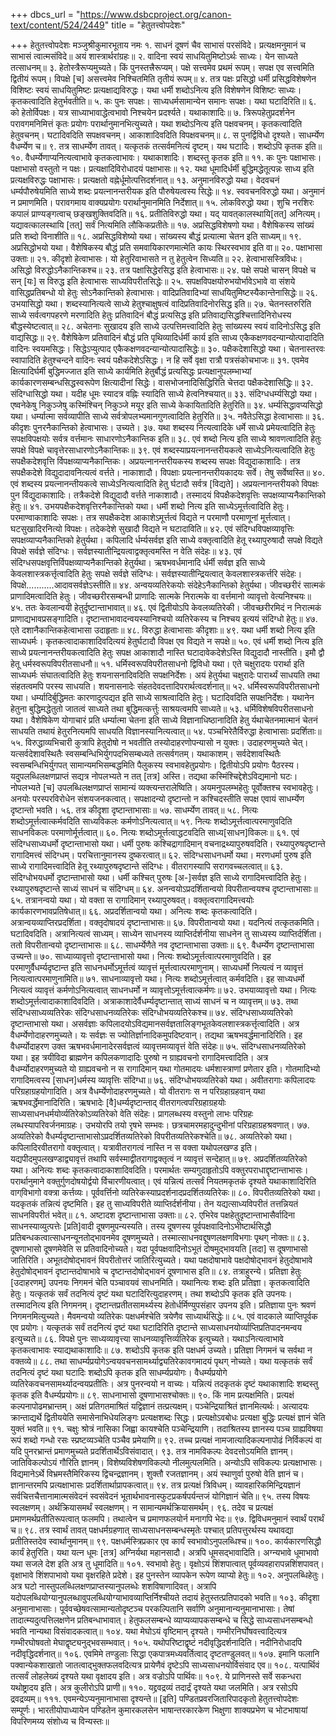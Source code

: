 +++
dbcs_url = "https://www.dsbcproject.org/canon-text/content/524/2449"
title = "हेतुतत्त्वोपदेशः"

+++
हेतुतत्त्वोपदेशः
मञ्जुश्रीकुमारभूताय नमः
१. साधनं दूषणं चैव साभासं परसंविदे। 
प्रत्यक्षमनुमानं च साभासं त्वात्मसंविदे॥
अयं शास्त्रार्थरांग्रहः॥
२. वादिना स्वयं साधयितुमिष्टोऽर्थः साध्यः। येन साध्यते तत्साधनम्॥
३. हेतोस्त्रैरूप्यमुच्यते। किं पुनस्तत्त्रैरूप्यम्। पक्षे सत्त्वमेव प्रथमं रूपम्। सपक्ष एव सत्त्वमिति द्वितीयं रूपम्। विपक्षे [च] असत्त्वमेव निश्चितमिति तृतीयं रूपम्॥
४. तत्र पक्षः प्रसिद्धो धर्मी प्रसिद्धविशेषणेन विशिष्टः स्वयं साधयितुमिष्टः प्रत्यक्षाद्यविरुद्धः। यथा धर्मी शब्दोऽनित्य इति विशेषणेन विशिष्टः साध्यः। कृतकत्वादिति हेतुर्भवतीति॥
५. कः पुनः सपक्षः। साध्यधर्मसामान्येन समानः सपक्षः। यथा घटादिरिति॥
६. को हेतोर्विपक्षः। यत्र साध्याभावाद्धेत्वभावो निश्चयेन प्रदर्श्यते। यथाकाशादिः॥
७. त्रिरूपहेतुप्रदर्शनेन परावगमनिमित्तं कृतः प्रयोगः परार्थानुमानभित्युच्यते। यथा शब्दोऽनित्य इति पक्षवचनम्। कृतकत्वादिति हेतुवचनम्। घटादिवदिति सपक्षवचनम्। आकाशादिवदिति विपक्षवचनम्॥
८. स पुनर्द्विविधो दृश्यते। साधर्म्येण वैधर्म्येण च॥
९. तत्र साधर्म्येण तावत्। यत्कृतकं तत्सर्वमनित्यं दृष्टम्। यथ घटादिः। शब्दोऽपि कृतक इति॥
१०. वैधर्म्येणाप्यनित्यत्वाभावे कृतकत्वाभावः। यथाकाशादिः। शब्दस्तु कृतक इति॥
११. कः पुनः पक्षाभासः। पक्षाभासो वस्तुतो न पक्षः। प्रत्यक्षादिविरोधादयं पक्षाभासः॥
१२. यथा धूमादिर्धर्मी बुद्धिमद्धेतूत्पन्नः साध्य इति प्रत्यक्षविरुद्धः पक्षाभासः। प्रत्यक्षतो वह्नेर्धूमोत्पत्तिदर्शनात्॥
१३. अनुमानविरुद्धो यथा। वेदवचनं धर्म्यपौरुषेयमिति साध्ये शब्दः प्रयत्नानन्तरीयक इति पौरुषेयत्वस्य सिद्धेः॥
१४. स्ववचनविरुद्धो यथा। अनुमानं न प्रमाणमिति। परावगमाय वाक्यप्रयोगः परार्थानुमानमिति निर्देशात्॥
१५. लोकविरुद्धो यथा। शुचि नरशिरः कपालं प्राण्यङ्गत्वाच् छङ्खशुक्तिवदिति॥
१६. प्रतीतिविरुद्धो यथा। यद् यावत्‌कालस्थायि[तत्] अनित्यम्। यद्यावत्कालस्थायि [तत्] सर्वं नित्यमिति लौकिकप्रतीतेः॥
१७. अप्रसिद्धविशेषणो यथा। वैशेषिकस्य सांख्यं प्रति शब्दो विनाशीति॥
१८. अप्रसिद्धविशेष्यो यथा। सांख्यस्य बौद्धं प्रत्यात्मा चेतन इति साध्यम्॥
१९. अप्रसिद्धोभयो यथा। वैशेषिकस्य बौद्धं प्रति समवायिकारणमात्मेति कायः स्थिरस्वभाव इति वा॥
२०. पक्षाभासा उक्ताः॥
२१. कीदृशो हेत्वाभासः। यो हेतुरिवाभासते न तु हेतुत्वेन सिध्यति॥
२२. हेत्वाभासस्त्रिविधः। असिद्धो विरुद्धोऽनैकान्तिकश्च॥
२३. तत्र पक्षासिद्धेरसिद्ध इति हेत्वाभासः॥
२४. पक्षे सपक्षे चासन् विपक्षे च सन् [यः] स विरुद्ध इति हेत्वाभासः साध्यविपरीतसिद्धेः॥
२५. सपक्षविपक्षयोरुभयोर्भावेऽभावे वा संशये वासिद्धप्रतिबन्धो यो हेतुः सोऽनैकान्तिको हेत्वाभासः। वादिप्रतिवादिभ्यां साधयितुमिष्टस्यैकान्तेनासिद्धेः॥
२६. उभयासिद्धो यथा। शब्दस्यानित्यत्वे साध्ये हेतुश्चाक्षुषत्वं वादिप्रतिवादिनोरसिद्ध इति॥
२७. चेतनस्तरुरिति साध्ये सर्वत्वगपहरणे मरणादिति हेतुः प्रतिवादिनं बौद्धं प्रत्यसिद्ध इति प्रतिवाद्यसिद्धश्चित्तादिनिरोधस्य बौद्धस्येष्टत्वात्॥
२८. अचेतनाः सुखादय इति साध्ये उत्पत्तिमत्त्वादिति हेतुः सांख्यस्य स्वयं वादिनोऽसिद्ध इति वाद्यसिद्धः॥
२९. वैशेषिकेण प्रतिवादिनं बौद्धं प्रति पृथिव्यादिर्धर्मी कार्य इति साध्य एकैकक्षणवदन्यान्योत्पादादिति वादिनः स्वयमसिद्धः। सिद्धेऽप्युत्पाद एकैकक्षणवदन्यान्योत्पादासिद्धेः॥
३०. पक्षैकदेशासिद्धो यथा। चेतनास्तरवः स्वापादिति हेतुश्चन्दने वादिनः स्वयं पक्षैकदेशेऽसिद्धः। न हि सर्वे वृक्षा रात्रौ पत्रसंकोचभाजः॥
३१. एवमेव क्षित्यादिर्घर्मी बुद्धिमज्जात इति साध्ये कार्यमिति हेतुर्बौद्धं प्रत्यसिद्धः प्रत्यक्षानुपलम्भाभ्यां कार्यकारणसम्बन्धसिद्धस्वरूपेण क्षित्यादीनां सिद्धेः। वासभोजनादिसिद्धिरिति चेत्तदा पक्षैकदेशासिद्धिः॥
३२. संदिग्धासिद्धो यथा। यदीह धूमः स्यादत्र वह्निः स्यादिति साध्ये हेत्वनिश्चयात्॥
३३. संदिग्धधर्म्यसिद्धो यथा। एष्वनेकेषु निकुञ्जेषु कस्मिंश्चिन् निकुञ्जे मयूर इति साध्ये केकायितादिति हेतुरिति॥
३४. धर्म्यसिद्धावप्यसिद्धो यथा। धर्म्यात्मा सर्वव्यापीति साध्ये सर्वत्रोपलभ्यमानगुणत्वादिति हेतुरिति॥
३५. नवैतेऽसिद्धा हेत्वाभासाः॥
३६. कीदृशः पुनरनैकान्तिको हेत्वाभासः। उच्यते।
३७. यथा शब्दस्य नित्यत्वादिके धर्मे साध्ये प्रमेयत्वादिति हेतुः सपक्षविपक्षयोः सर्वत्र वर्त्तमानः साधारणोऽनैकान्तिक इति॥
३८. एवं शब्दो नित्य इति साध्ये श्रावणत्वादिति हेतुः सपक्षे विपक्षे चावृत्तेरसाधारणोऽनैकान्तिकः॥
३९. एवं शब्दस्याप्रयत्नानन्तरीयकत्वे साध्येऽनित्यत्वादिति हेतुः सपक्षैकदेशवृत्ति र्विपक्षव्याप्यनैकान्तिकः। अप्रयत्नानन्तरीयकस्य शब्दस्य सपक्षः विद्युदाकाशादिः। तत्र सपक्षैकदेशे विद्युदादावनित्यत्वं वर्त्तते। नाकाशादौ। विपक्षाः प्रयत्नानन्तरीयकादयः सर्वे। तेषु सर्वेष्वस्ति॥
४०. एवं शब्दस्य प्रयत्नानन्तीयकत्वे साध्येऽनित्यत्वादिति हेतु र्घटादौ सर्वत्र [विद्यते]। अप्रयत्नानन्तरीयको विपक्षः पुन र्विद्युदाकाशादिः। तत्रैकदेशे विद्युदादौ वर्त्तते नाकाशादौ। तस्मादयं विपक्षैकदेशवृत्तिः सपक्षव्याप्यनैकान्तिको हेतुः॥
४१. उभयपक्षैकदेशवृत्तिरनैकान्तिको यथा। धर्मी शब्दो नित्य इति साध्येऽमूर्त्तत्वादिति हेतुः। परमाण्वाकाशादिः सपक्षः। तत्र सपक्षैकदेश आकाशेऽमूर्त्तत्वं विद्यते न परमाणौ परमाणूनां मूर्त्तत्वात्। घटसुखादिरनित्यो विपक्षः। तदेकदेशे सुखादौ विद्यते न घटादाविति॥
४२. एवं संदिग्धविपक्षव्यावृत्तिः सपक्षव्याप्यनैकान्तिको हेतुर्यथा। कपिलादि र्धर्म्यसर्वज्ञ इति साध्ये वक्तृत्वादिति हेतू रथ्यापुरुषादौ सपक्षे विद्यते विपक्षे सर्वज्ञे संदिग्धः। सर्वज्ञस्यातीन्द्रियत्वाद्वक्तृत्वमस्ति न वेति संदेहः॥
४३. एवं संदिग्धसपक्षवृत्तिर्विपक्षव्याप्यनैकान्तिको हेतुर्यथा। ऋषभवर्धमानादि र्धर्मी सर्वज्ञ इति साध्ये केवलशास्त्रकर्त्तृत्वादिति हेतुः सपक्षे सर्वज्ञे संदिग्धः। सर्वज्ञस्यातीन्द्रियत्वात् केवलशास्त्रकर्त्तरि संदेहः। विपक्षे...........आदावसर्वज्ञेऽस्तीति॥
४४. अन्वयव्यतिरेकयोः संदेहेऽनैकान्तिको हेतुर्यथा। जीवच्छरीरं सात्मकं प्राणादिमत्वादिति हेतुः। जीवच्छरीरसम्बन्धी प्राणादिः सात्मके निरात्मके वा वर्त्तमानो व्यावृत्तो वेत्यनिश्चयः॥
४५. ततः केवलान्वयी हेतुर्दृष्टान्ताभावात्॥
४६. एवं द्वितीयोऽपि केवलव्यतिरेकी। जीवच्छरीरमिदं न निरात्मकं प्राणाद्यभावप्रसङ्गादिति। दृष्टान्ताभावादन्वयस्यानिश्चयो व्यतिरेकस्य च निश्चय इत्ययं संदिग्धो हेतुः॥
४७. एते दशानैकान्तिकहेत्वाभासा उदाहृताः॥
४८. विरुद्धा हेत्वाभासाः कीदृशाः॥
४९. यथा धर्मी शब्दो नित्य इति साध्यधर्मः। कृतकत्वादाकाशादिवदित्ययं हेतुर्घटादौ विपक्ष एव विद्यते न सपक्षे॥
५०. एवं धर्मी शब्दो नित्य इति साध्ये प्रयत्नानन्तरीयकत्वादिति हेतुः सपक्ष आकाशादौ नास्ति घटादावेकदेशेऽस्ति विद्युदादौ नास्तीति। इमौ द्वौ हेतू धर्मस्वरूपविपरीतसाधनौ॥
५१. धर्मिस्वरूपविपरीतसाधनो द्विविधो यथा। एते चक्षुरादयः परार्था इति साध्यधर्मः संघातत्वादिति हेतुः शयनासनादिवदिति सपक्षनिर्देशः। अयं हेतुर्यथा चक्षुरादेः पारार्थ्यं साधयति तथा संहतत्वमपि परस्य साधयति। शयनासनादेः संहतदेवदत्तादिपरार्थत्वदर्शनात्॥
५२. धर्मिस्वरूपविपरीतसाधनो यथा। धर्म्यादिर्बुद्धिमतः कारणादुत्पद्यत इति साध्ये साश्रत्वादिति हेतुः। घटादिवदिति सपक्षनिर्देशः। यथानेन हेतुना बुद्धिमद्धेतुतो जातत्वं साध्यते तथा बुद्धिमत्कर्त्तुः साश्रयत्वमपि साध्यते॥
५३. धर्मिविशेषविपरीतसाधनो यथा। वैशेषिकेण योगाचारं प्रति धर्म्यात्मा चेतना इति साध्ये विज्ञानाधिष्ठानादिति हेतु र्यथाचेतनमात्मानं चेतनं साधयति तथायं हेतुरनित्यमपि साधयति विज्ञानस्यानित्यत्वात्॥
५४. पञ्चभिरेतैर्विरुद्धा हेत्वाभासाः प्रदर्शिताः॥
५५. विरुद्धाव्यभिचारी कुत्रापि हेतुदोषो न भवतीति तस्योदाहरणोपन्यासो न युक्तः। उदाहरणमुच्यते चेत्। यत्सर्वदेशावस्थितैः स्वसम्बन्धिभिर्युगपदभिसम्बध्यते तत्सर्वगतम्। यथाकाशम्। सर्वदेशावस्थितैः स्वसम्बन्धिभिर्युगपत् सामान्यमभिसम्बद्धमिति पैलुकस्य स्वभावहेतुप्रयोगः। द्वितीयोऽपि प्रयोगः पैठरस्य। यदुपलब्धिलक्षणप्राप्तं सद्यत्र नोपलभ्यते न तत् [तत्र] अस्ति। तद्यथा कस्मिंश्चिद्देशेऽविद्यमानो घटः। नोपलभ्यते [च] उपलब्धिलक्षणप्राप्तं सामान्यं व्यक्त्यन्तरालेष्विति। अयमनुपलम्भहेतुः पूर्वोक्तश्च स्वभावहेतुः। अनयोः परस्परविरोधेन संशयजनकत्वात्। सपक्षादन्यो दृष्टान्तो न कश्चिदस्तीति सपक्ष एवायं साधर्म्येण दृष्टान्तो भवति।
५६. तत्र कीदृशा दृष्टान्ताभासाः॥
५७. साधर्म्येण तावत्॥
५८. नित्यः शब्दोऽमूर्त्तत्वात्कर्मवदिति साध्यविकलः कर्मणोऽनित्यत्वात्॥
५९. नित्यः शब्दोऽमूर्त्तत्वात्परमाणुवदिति साधनविकलः परमाणोर्मूर्त्तत्वात्॥
६०. नित्यः शब्दोऽमूर्त्तत्वाद्धटवदिति साध्य[साधन]विकलः॥
६१. एवं संदिग्धसाध्यधर्मो दृष्टान्ताभासो यथा। धर्मी पुरुषः कश्चिद्रागादिमान् वचनाद्रथ्यापुरुषवदिति। रथ्यापुरुषदृष्टान्ते रागादिमत्त्वं संदिग्धम्। परचित्तानुमानस्य दुष्करत्वात्॥
६२. संदिग्धसाधनधर्मो यथा। मरणधर्मा पुरुष इति साध्ये रागादिमत्त्वादिति हेतू रथ्यापुरुषदृष्टान्ते संदिग्धः। वीतरागस्यापि सरागवच्चलत्वात्॥
६३. संदिग्धोभयधर्मो दृष्टान्ताभासो यथा। धर्मी कश्चित् पुरुषः [अ-]सर्वज्ञ इति साध्ये रागादिमत्त्वादिति हेतुः। रथ्यापुरुषदृष्टान्ते साध्यं साधनं च संदिग्धम्॥
६४. अनन्वयोऽप्रदर्शितान्वयो विपरीतान्वयश्च दृष्टान्ताभासाः॥
६५. तत्रानन्वयो यथा। यो वक्ता स रागादिमान् रथ्यापुरुषवत्। वक्तृत्वरागादिमत्त्वयोः कार्यकारणभावप्रतिषेधात्॥
६६. अप्रदर्शितान्वयो यथा। अनित्यः शब्दः कृतकत्वादिति। अत्रान्वयव्याप्तिरप्रदर्शिता। वक्तृदोषादयं दृष्टान्ताभासः॥
६७. विपरीतान्वयो यथा। यदनित्यं तत्कृतकमिति। घटादिवदिति। अत्रानित्यत्वं साध्यम्। साध्येन साधनस्य व्याप्तिर्दर्शनीया साधनेन तु साध्यस्य व्याप्तिर्दर्शिता। ततो विपरीतान्वयो दृष्टान्ताभासः॥
६८. साधर्म्येणैते नव दृष्टान्ताभासा  उक्ताः॥
६९. वैधर्म्येण दृष्टान्ताभासा उच्यन्ते॥
७०. साध्याव्यावृत्तो दृष्टान्ताभासो यथा। नित्यः शब्दोऽमूर्त्तत्वात्परमाणुवदिति। इह परमाणुर्वैधर्म्यदृष्टान्त इति साधनधर्मोऽमूर्त्तत्वं व्यावृत्तं मूर्त्तत्वात्परमाणुनाम्। साध्यधर्मो नित्यत्वं न व्यावृत्तं नित्यत्वात्परमाणुनामिति॥
७१. साधनाव्यावृत्तो यथा। नित्यः शब्दोऽमूर्त्तत्वात् कर्मवदिति। इह साध्यधर्मो नित्यत्वं व्यावृत्तं कर्मणोऽनित्यत्वात् साधनधर्मो न व्यावृत्तोऽमूर्त्तत्वात्कर्मणः॥
७२. उभयाव्यावृत्तो यथा। नित्यः शब्दोऽमूर्त्तत्वादाकाशादिवदिति। अत्राकाशादेर्वैधर्म्यदृष्टान्तात् साध्यं साधनं च न व्यावृत्तम्॥
७३. तथा संदिग्धसाध्यव्यतिरेकः संदिग्धसाधनव्यतिरेकः संदिग्धोभयव्यतिरेकश्च॥
७४. संदिग्धसाध्यव्यतिरेको दृष्टान्ताभासो यथा। असर्वज्ञाः कपिलादयोऽविद्यमानसर्वज्ञतालिङ्गभूतकेवलशास्त्रकर्त्तृत्वादिति। अत्र वैधर्म्येणोदाहरणमुच्यते। यः सर्वज्ञः स ज्योतिर्ज्ञानादिकमुपदिष्टवान्। तद्यथा ऋषभवर्द्धमानादिरिति। इह वैधर्म्योदाहरण उक्त ऋषभवर्धमानादेरसर्वज्ञत्वं व्यावृत्तमव्यावृत्तं वेति संदेहः॥
७५. संदिग्धसाधनव्यतिरेको यथा। इह त्रयीविदा ब्राह्मणेन कपिलकणादादिः पुरुषो न ग्राह्यवचनो रागादिमत्त्वादिति। अत्र वैधर्म्योदाहरणमुच्यते यो ग्राह्यवचनो न स रागादिमान् यथा गोतमादयः धर्मशास्त्राणां प्रणेतार इति। गोतमादिभ्यो रागादिमत्वस्य [साधन]धर्मस्य व्यावृत्तिः संदिग्धा॥
७६. संदिग्धोभयव्यतिरेको यथा। अवीतरागाः कपिलादयः परिग्रहाग्रहयोगादिति। अत्र वैधर्म्येणोदाहरणमुच्यते। यो वीतरागः स न परिग्रहाग्रहवान् यथा ऋषभवर्द्धेमानादिरिति। ऋषभादेः [वै]धर्म्यदृष्टान्ताद् वीतरागत्वपरिग्रहाग्रहयोः साध्यसाधनधर्मयोर्व्यतिरेकोऽव्यतिरेको वेति संदेहः। प्रागलब्धस्य वस्तुनो लाभः परिग्रहः लब्धस्यापरिवर्जनमाग्रहः। उभयोरपि तयो रृषभे सम्भवः। छत्रचामरमहादुन्दुभीनां परिग्रहाग्रहश्रवणात्।
७७. अव्यतिरेको वैधर्म्यदृष्टान्ताभासोऽप्रदर्शितव्यतिरेको विपरीतव्यतिरेकश्चेति॥
७८. अव्यतिरेको यथा। कपिलादिरवीतरागो वक्तृत्वात्। यत्रावीतरागत्वं नास्ति न स वक्ता यथोपलखण्ड इति। यद्यपीदमुपलखण्डाद्व्यावृत्तं तथापि सर्वस्माद्वीतरागाद्वक्तृत्वं न व्यावृत्तं सन्देहात्॥
७९. अप्रदर्शितव्यतिरेको यथा। अनित्यः शब्दः कृतकत्वादाकाशादिवदिति। परमार्थतः सम्यगुदाहृतोऽपि वक्तुरपराधाद्दृष्टान्ताभासः। परार्थानुमाने वक्तुर्गुणदोषयोर्द्वयो र्विचारणीयत्वात्। एवं यन्नित्यं तत्सर्वं नियतमकृतकं दृश्यते यथाकाशादिरिति वाग्‌‍विभागो वक्त्रा कर्त्तव्यः। पूर्ववर्त्तिनो व्यतिरेकस्याप्रदर्शनादप्रदर्शितव्यतिरेकः॥
८०. विपरीतव्यतिरेको यथा। यदकृतकं तन्नित्यं दृष्टमिति। इह तु साध्यविपरीते व्याप्तिर्दर्शनीया। तेन यद्यत्साध्यविपरीतं तत्तन्नियतं साधनविपरीतं भवेत्॥
८१. अष्टादश दृष्टान्ताभासा उक्ताः॥
८२. एभिरेव पक्षहेतुदृष्टान्ताभासैर्वादिना साधनस्याव्युत्पत्तेः [प्रति]वादी दूषणमुपन्यस्यति। तस्य दूषणस्य पूर्वपक्षवादिनोऽभीष्टार्थसिद्धौ प्रतिबन्धकत्वात्साधनन्यूनतोद्भावनमेव दूषणमुच्यते। तस्मात्साधनवद्दूषणलक्षणविभगाः पृथग् नोक्तः॥
८३. दूषणाभासो दूषणमेवेति स प्रतिवादिनोच्यते। यदा पूर्वपक्षवादिनोऽभूतं दोषमुद्भावयति [तदा] स दूषणाभासो जातिरिति। अभूतदोषोद्भावनं विपरीतोत्तरं जातिरित्युच्यते। यथा पक्षदोषाभावे पक्षदोषोद्भावनं हेतुदोषाभावे हेतुदोषोद्भावनं दृष्टान्तदोषाभावे च दृष्टान्तदोषोद्भावनं दूषणाभास इति॥
८४. तत्राहुरन्ये। प्रतिज्ञा हेतुः [उदाहरणम्] उपनयः निगमनं चेति पञ्चावयवं साधनमिति। यथानित्यः शब्दः इति प्रतिज्ञा। कृतकत्वादिति हेतुः। यत्कृतकं सर्वं तदनित्यं दृष्टं यथा घटादिरित्युदाहरणम्। तथा शब्दोऽपि कृतक इति उपनयः। तस्मादनित्य इति निगमनम्। दृष्टान्तप्रतीतसामर्थ्यस्य हेतोर्धर्मिण्युपसंहार उपनय इति। प्रतिज्ञाया पुनः श्रवणं निगमनमित्युच्यते। मैवमन्वयो व्यतिरेकः पक्षधर्मश्चेति त्रयेणैव साध्यार्थसिद्धेः॥
८५. एवं वादकाले व्याप्तिपूर्वक एव प्रयोगः। यत्कृतकं सर्वं तदनित्यं दृष्टं यथा घटादिरिति दृष्टान्ते साध्यसाधनयोर्व्याप्तिप्रतिपादनमन्वय इत्युच्यते॥
८६. विपक्षे पुनः साध्यव्यावृत्त्या साधनव्यावृत्तिर्व्यतिरेक इत्युच्यते। यथाऽनित्यत्वाभावे कृतकत्वाभावः स्याद्यथाकाशादिः॥
८७. शब्दोऽपि कृतक इति पक्षधर्म उच्यते। प्रतिज्ञा निगमनं च सर्वथा न वक्तव्ये॥
८८. तथा साधर्म्यप्रयोगेऽन्वयवचनसामर्थ्याद्व्यतिरेकावगमादयं पृथग् नोच्यते। यथा यत्कृतकं सर्वं तदनित्यं दृष्टं यथा घटादिः शब्दोऽपि कृतक इति साधर्म्यप्रयोगः। वैधर्म्यप्रयोगे व्यतिरेकवचनसामर्थ्यादन्वयप्रतीतिः। अत्र पुनरन्वयो न वाच्यः। यन्नित्यं तदकृतकं दृष्टं यथाकाशादिः शब्दस्तु कृतक इति वैधर्म्यप्रयोगः॥
८९. साधनाभासो दूषणाभासश्चोक्तः॥
९०. किं नाम प्रत्यक्षमिति। प्रत्यक्षं कल्पनापोढमभ्रान्तम्। अक्षं प्रतिगतमाश्रितं यद्विज्ञानं तत्प्रत्यक्षम्। पञ्चेन्द्रियाश्रितं ज्ञानमित्यर्थः। अत्यादयः क्रान्ताद्यर्थे द्वितीययेति समासेनाभिधेयलिङ्गः प्रत्यक्षशब्दः सिद्धः। प्रत्यक्षोऽवबोधः प्रत्यक्षा बुद्धिः प्रत्यक्षं ज्ञानं चेति युक्तं भवति॥
९१. चक्षुः श्रोत्रं नासिका जिह्वा कायश्चेति पञ्चेन्द्रियाणि। तदाश्रितस्य ज्ञानस्य पञ्च ग्राह्यविषया रूपं शब्दो गन्धो रसः स्प्रष्टव्यञ्चेति पञ्चैव प्रमेयाणि॥
९२. तच्च प्रत्यक्षं नामजात्यादिकल्पनापोढं निर्विकल्पं वा यदि पुनरभ्रान्तं प्रमाणमुच्यते प्रदर्शितार्थेऽविसंवादात्।
९३. तत्र नामविकल्पः देवदत्तोऽयमिति ज्ञानम्। जातिविकल्पोऽयं गौरिति ज्ञानम्। विशेष्यविशेषणविकल्पो नीलमुत्पलमिति। अन्योऽपि सविकल्पः प्रत्यक्षाभासः। विद्यमानेऽर्थे विभ्रमस्तैमिरिकस्य द्विचन्द्रज्ञानम्। शुक्तौ रजतज्ञानम्। अयं स्थाणुर्वा पुरुषो वेति ज्ञानं च। ज्ञानान्तरमपि प्रत्यक्षाभासः प्रदर्शितार्थाप्रापकत्वात्॥
९४. तत्र प्रत्यक्षं त्रिविधम्। व्यावहारिकमिन्द्रियज्ञानं सर्वचित्तचैत्तानामात्मसंवेदनं स्वसंवेदनं भूतार्थभावनास्फुटप्रकर्षपर्यन्तजं योगिज्ञानं चेति॥
९५. तस्य विषयः स्वलक्षणम्। अर्थक्रियासमर्थं स्वलक्षणम्। न सामान्यमर्थक्रियासमर्थम्।
९६. तदेव च प्रत्यक्षं प्रमाणमर्थप्रतीतिरूपत्वात् फलमपि। तथात्वेन च प्रमाणफलयोर्न मनागपि भेदः॥
९७. द्विविधमनुमानं स्वार्थं परार्थं च॥
९८. तत्र स्वार्थं तावत् पक्षधर्मग्रहणात् साध्यसाधनसम्बन्धस्मृतेः पश्चात् प्रतिपत्तुरर्थस्य यथावद्या प्रतीतिस्तदेव स्वार्थानुमानम्॥
९९. पक्षधर्मस्त्रिप्रकार एव कार्यं स्वभावोऽनुपलब्धिश्च॥
१००. कार्यकारणसिद्धौ कार्यं हेतुरिति। यथा यत्न धूमः [तत्र] अग्निर्यथा महानसादौ। अत्रपि धूमसद्भावादिति। अग्न्यभावे धूमाभावो यथा सजले देश इति अत्र तु धूमादिति॥
१०१. स्वभावो हेतुः। वृक्षोऽयं शिंशपात्वात् पूर्वव्यवहारापन्नशिंशपावत्। वृक्षाभावे शिंशपाभावो यथा वृक्षरहिते प्रदेशे। इह पुनस्तेन व्यापकेन रूपेण व्याप्यो हेतुः॥
१०२. अनुपलब्धिहेतुः। अत्र घटो नास्तुपलब्धिलक्षणप्राप्तस्यानुपलब्धेः शशविषाणादिवत्। अत्रापि यदोपलब्धियोग्यानुपलब्धावुपलब्धियोग्याभावव्याप्तिर्निश्चीयते तदायं हेतुस्तत्प्रतिपादको भवति॥
१०३. कीदृशा अनुमानाभासाः। पूर्ववच्छेषवत्सामान्यतोदृष्टञ्च परकल्पितानि सर्वाणि अनुमानान्यनुमानाभासाः। तेषां तादात्म्यदुत्पत्तिलक्षणेन प्रतिबन्धाभावात्। हेतुफलसम्बन्धे व्याप्यव्यापकसम्बन्धे च सिद्धे साध्यसाधनसम्बन्धो भवति नान्यथा विसंवादकत्वात्॥
१०४. यथा मेघोऽयं वृष्टिमान् दृश्यते। गम्भीरनिर्घोषवत्त्वादित्यत्र गम्भीरघोषवतो मेघाद्वृष्ट्यनुद्भवसम्भवात्।
१०५. यथोपरिष्टाद्वृष्टं नदीवृद्धिदर्शनादिति। नदीनिरोधादपि नदीवृद्धिदर्शनात्॥
१०६. एवमिमे तण्डुलाः सिद्धा एकपात्रमध्यवर्तित्वाद् दृष्टतण्डुलवत्॥
१०७. इमानि फलानि पक्वान्येकशाखातो जातत्वाद्भुक्तफलवदित्यत्र प्रायेणैवं दृष्टेऽपि साध्यसाधनयोर्विसंवाद एव॥
१०८. यत्पार्थिवं तत्सर्वं लोहलेख्यं दृश्यते यथा वृक्षादय इति। अत्र वज्रोऽपि पार्थिवः॥
१०९. ये प्राणिनस्ते सर्वे सकन्धरा यथोष्ट्रादय इति। अत्र कुलीरोऽपि प्राणी॥
११०. यद्द्रवद्रव्यं तदार्द्रं दृश्यते यथा जलमिति। अत्र रसोऽपि द्रवद्रव्यम्॥
१११. एवमन्येऽप्यनुमानाभासा दृश्यन्ते॥
[इति] पण्डितप्रवरजितारिपादकृतो
हेतुतत्त्वोपदेशः सम्पूर्णः।
भारतीयोपाध्यायेन पण्डितेन कुमारकलसेन भाषान्तरकारकेण 
भिक्षुणा शाक्यप्रभेण च भोटभाषायां विपरिणमय्य
संशोध्य च विन्यस्तः॥
